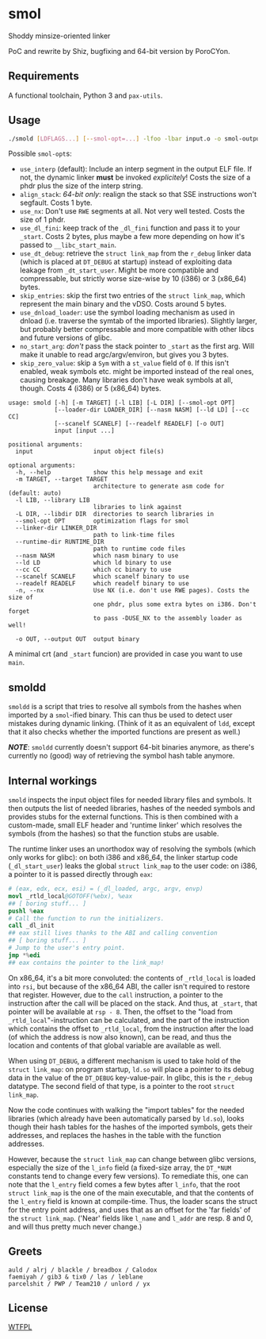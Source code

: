 # smol

Shoddy minsize-oriented linker

PoC and rewrite by Shiz, bugfixing and 64-bit version by PoroCYon.

## Requirements

A functional toolchain, Python 3 and `pax-utils`.

## Usage

```sh
./smold [LDFLAGS...] [--smol-opt=...] -lfoo -lbar input.o -o smol-output
```

Possible `smol-opt`s:
* `use_interp` (default): Include an interp segment in the output ELF file.
  If not, the dynamic linker **must** be invoked *explicitely*!
  Costs the size of a phdr plus the size of the interp string.
* `align_stack`: *64-bit only*: realign the stack so that SSE instructions
  won't segfault. Costs 1 byte.
* `use_nx`: Don't use `RWE` segments at all. Not very well tested. Costs the
  size of 1 phdr.
* `use_dl_fini`: keep track of the `_dl_fini` function and pass it to your
  `_start`. Costs 2 bytes, plus maybe a few more depending on how it's passed
  to `__libc_start_main`.
* `use_dt_debug`: retrieve the `struct link_map` from the `r_debug` linker
  data (which is placed at `DT_DEBUG` at startup) instead of exploiting data
  leakage from `_dt_start_user`. Might be more compatible and compressable, but
  strictly worse size-wise by 10 (i386) or 3 (x86_64) bytes.
* `skip_entries`: skip the first two entries of the `struct link_map`, which
  represent the main binary and the vDSO. Costs around 5 bytes.
* `use_dnload_loader`: use the symbol loading mechanism as used in dnload (i.e.
  traverse the symtab of the imported libraries). Slightly larger, but probably
  better compressable and more compatible with other libcs and future versions
  of glibc.
* `no_start_arg`: *don't* pass the stack pointer to `_start` as the first arg.
  Will make it unable to read argc/argv/environ, but gives you 3 bytes.
* `skip_zero_value`: skip a `Sym` with a `st_value` field of `0`. If this isn't
  enabled, weak symbols etc. might be imported instead of the real ones,
  causing breakage. Many libraries don't have weak symbols at all, though.
  Costs 4 (i386) or 5 (x86_64) bytes.

```
usage: smold [-h] [-m TARGET] [-l LIB] [-L DIR] [--smol-opt OPT]
             [--loader-dir LOADER_DIR] [--nasm NASM] [--ld LD] [--cc CC]
             [--scanelf SCANELF] [--readelf READELF] [-o OUT]
             input [input ...]

positional arguments:
  input                 input object file(s)

optional arguments:
  -h, --help            show this help message and exit
  -m TARGET, --target TARGET
                        architecture to generate asm code for (default: auto)
  -l LIB, --library LIB
                        libraries to link against
  -L DIR, --libdir DIR  directories to search libraries in
  --smol-opt OPT        optimization flags for smol
  --linker-dir LINKER_DIR
                        path to link-time files
  --runtime-dir RUNTIME_DIR
                        path to runtime code files
  --nasm NASM           which nasm binary to use
  --ld LD               which ld binary to use
  --cc CC               which cc binary to use
  --scanelf SCANELF     which scanelf binary to use
  --readelf READELF     which readelf binary to use
  -n, --nx              Use NX (i.e. don't use RWE pages). Costs the size of
                        one phdr, plus some extra bytes on i386. Don't forget
                        to pass -DUSE_NX to the assembly loader as well!

  -o OUT, --output OUT  output binary
```

A minimal crt (and `_start` funcion) are provided in case you want to use `main`.

## smoldd

`smoldd` is a script that tries to resolve all symbols from the hashes when
imported by a `smol`-ified binary. This can thus be used to detect user mistakes
during dynamic linking. (Think of it as an equivalent of `ldd`, except that it
also checks whether the imported functions are present as well.)

***NOTE***: `smoldd` currently doesn't support 64-bit binaries anymore, as
there's currently no (good) way of retrieving the symbol hash table anymore.

## Internal workings

`smold` inspects the input object files for needed library files and symbols.
It then outputs the list of needed libraries, hashes of the needed symbols and
provides stubs for the external functions. This is then combined with a
custom-made, small ELF header and 'runtime linker' which resolves the symbols
(from the hashes) so that the function stubs are usable.

The runtime linker uses an unorthodox way of resolving the symbols (which only
works for glibc): on both i386 and x86_64, the linker startup code
(`_dl_start_user`) leaks the global `struct link_map` to the user code:
on i386, a pointer to it is passed directly through `eax`:

```s
# (eax, edx, ecx, esi) = (_dl_loaded, argc, argv, envp)
movl _rtld_local@GOTOFF(%ebx), %eax
## [ boring stuff... ]
pushl %eax
# Call the function to run the initializers.
call _dl_init
## eax still lives thanks to the ABI and calling convention
## [ boring stuff... ]
# Jump to the user's entry point.
jmp *%edi
## eax contains the pointer to the link_map!
```

On x86_64, it's a bit more convoluted: the contents of `_rtld_local` is loaded
into `rsi`, but because of the x86_64 ABI, the caller isn't required to restore
that register. However, due to the `call` instruction, a pointer to the
instruction after the call will be placed on the stack. And thus, at `_start`,
that pointer will be available at `rsp - 8`. Then, the offset to the "load from
`_rtld_local`"-instruction can be calculated, and the part of the instruction
which contains the offset to `_rtld_local`, from the instruction after the load
(of which the address is now also known), can be read, and thus the location
and contents of that global variable are available as well.

When using `DT_DEBUG`, a different mechanism is used to take hold of the
`struct link_map`: on program startup, `ld.so` will place a pointer to its
debug data in the value of the `DT_DEBUG` key-value-pair. In glibc, this is
the `r_debug` datatype. The second field of that type, is a pointer to the
root `struct link_map`.

Now the code continues with walking the "import tables" for the needed
libraries (which already have been automatically parsed by `ld.so`), looks
though their hash tables for the hashes of the imported symbols, gets their
addresses, and replaces the hashes in the table with the function addresses.

However, because the `struct link_map` can change between glibc versions,
especially the size of the `l_info` field (a fixed-size array, the `DT_*NUM`
constants tend to change every few versions). To remediate this, one can note
that the `l_entry` field comes a few bytes after `l_info`, that the root
`struct link_map` is the one of the main executable, and that the contents of
the `l_entry` field is known at compile-time. Thus, the loader scans the struct
for the entry point address, and uses that as an offset for the 'far fields' of
the `struct link_map`. ('Near' fields like `l_name` and `l_addr` are resp. 8
and 0, and will thus pretty much never change.)

## Greets

```
auld / alrj / blackle / breadbox / Calodox
faemiyah / gib3 & tix0 / las / leblane
parcelshit / PWP / Team210 / unlord / yx
```

## License

[WTFPL](/LICENSE)
